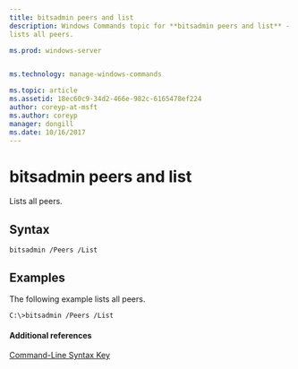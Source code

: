 ```yaml
---
title: bitsadmin peers and list
description: Windows Commands topic for **bitsadmin peers and list** - 
lists all peers.

ms.prod: windows-server


ms.technology: manage-windows-commands

ms.topic: article
ms.assetid: 18ec60c9-34d2-466e-982c-6165478ef224
author: coreyp-at-msft
ms.author: coreyp
manager: dongill
ms.date: 10/16/2017
---
```


# bitsadmin peers and list



Lists all peers.

## Syntax

```
bitsadmin /Peers /List 
```

## <a name=BKMK_examples></a>Examples

The following example lists all peers.
```
C:\>bitsadmin /Peers /List
```

#### Additional references

[Command-Line Syntax Key](command-line-syntax-key.md)